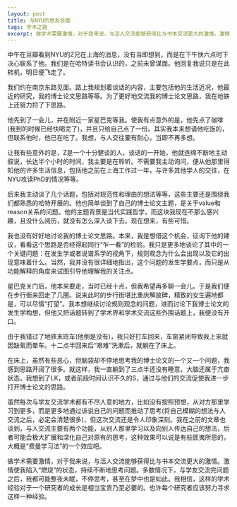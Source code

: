```yaml
---
layout: post
title: 与NYU的朋友会面
tags: 学术之路
excerpt: 做学术需要激情，对于我来说，与活人交流能够获得比与书本交流更大的激情。激情使我陷入“燃烧”的状态，持续不断地思考问题。
---
```


中午在豆瓣看到NYU的Z兄在上海的消息，没有当即想到，而是在下午快六点时下决心联系了他。我们是在哈特读书会认识的，之前未曾谋面。他回复我说只是在此转机，明日便飞走了。

我们约在南京东路见面。路上我规划着谈话的内容，主要包括他的生活近况，他最近的研究，我的博士论文思路等等。为了更好地交流我的博士论文思路，我在地铁上还努力捋了下思路。

他先到了一会儿，并在附近一家星巴克等我。使我有点意外的是，他先点了咖啡(我到的时候已经快喝完了)，并且只给自己点了一份。其实我本来想请他吃饭的，但联系他时，他已在吃了。我想，与人交往要有耐心，当即不再多想。

让我有些意外的是，Z是一个十分健谈的人，谈话的一开始，他就连绵不断地主动叙说，长达半个小时的时间，我主要是在聆听。不需要我主动询问，便从他那里得知他的许多生活信息，包括他之前在上海工作过一年，与许多其他学人的交往，在NYU攻读PhD的情况等等。

后来我主动谈了几个话题，包括对规范性和理由的想法等等，这些主要还是围绕我们都熟悉的哈特开展的。他也简单谈到了自己的博士论文主题，是关于value和reason关系的问题。他的主题背景是当代实践哲学，而这块我现在不那么感兴趣，且没什么阅历，就没有怎么深入谈下去。现在想来，有些可惜。

我也没有好好地讨论我的博士论文思路。本来，我是想借这个机会，征询下他的建议，看看这个思路是否经得起同行“乍一看”的检验。我只是更多地谈论了其中的一个关键问题：在发生学或者说谱系学的视角下，规则观念为什么会出现以及它的出现意味着什么。当然，我并没有很详细地指出，这个问题的发生学要点，而只是从功能解释的角度来试图引导他理解我的关注点。

星巴克关门后，他本来要走，当时已经十点，但我希望再多聊一会儿。于是我们便在步行街来回走了几圈。说来此时的步行街堪比重庆解放碑，精致的女生遍地都是，可以尽情“打望”。我本想继续讨论规则观念的问题，进而讨论下我博士论文的发生学构想，但他又把话题转到了学术界和学术交流这些外围话题上，我便没有开口。

由于我错过了地铁末班车(他倒是没有)，我只好打车回来，车窗紧闭导致我上来就因缺氧而晕车。十二点半回来后“艰难”洗漱后，就躺在了床上。

在床上，虽然有些恶心，但脑袋却不停地思考我的博士论文的一个又一个问题，我感到思路开阔了很多。就这样，我一直躺到了三点半还没有睡意，大脑还属于亢奋状态。我想到了LK，或者前段时间认识不久的S，通过与他们的交流促使我进一步打开博士论文的思路。

虽然每次与学友交流学术都有不尽人意的地方，比如没有按照预想，从对方那里学习到更多，而是更多地通过诉说自己的问题而推动了思考(将自己模糊的想法与人交流之后，必定会清楚很多)，但这次交流还是令人印象深刻。我在之前的文章也谈到，与人交流主要有两个功能，从别人那里学习以及向别人传达自己的想法，后者可能会极大扩展和深化自己对原有的思考，这种效果可以说是有些匪夷所思的，大概是“费曼学习法”的一个效应吧。

做学术需要激情，对于我来说，与活人交流能够获得比与书本交流更大的激情。激情使我陷入“燃烧”的状态，持续不断地思考问题。多数情况下，与学友交流完问题之后，我都可能整夜未眠，不停思考，甚至在梦中也是如此。我相信，这样的学术经验对于一个研究者的成长是相当宝贵乃至必要的。也许每个研究者应该努力寻求这样一种经验。